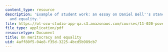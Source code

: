 ```yaml
---
content_type: resource
description: 'Example of student work: an essay on Daniel Bell''s stance on meritocracy
  and equality.'
file: https://ol-ocw-studio-app-qa.s3.amazonaws.com/courses/11-020-poverty-public-policy-and-controversy-fall-2003/4aff80f504e8f35d32254bcd5b989cb7_bell_paper.pdf
file_type: application/pdf
resourcetype: Document
title: On meritocracy and equality
uid: 4aff80f5-04e8-f35d-3225-4bcd5b989cb7
---
```

